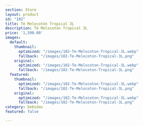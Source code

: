 ```yaml
---
section: Store
layout: product
id: "102"
title: Té Melocotón Tropical 3L
description: Té Melocotón Tropical 3L
price: '1,500.00'
images:
  default:
    thumbnail:
      optimized: "/images/102-Te-Melocoton-Tropical-3L.webp"
      fallback: "/images/102-Te-Melocoton-Tropical-3L.png"
    original:
      optimized: "/images/102-Te-Melocoton-Tropical-3L.webp"
      fallback: "/images/102-Te-Melocoton-Tropical-3L.png"
  featured:
    thumbnail:
      optimized: "/images/102-Te-Melocoton-Tropical-3L.webp"
      fallback: "/images/102-Te-Melocoton-Tropical-3L.png"
    original:
      optimized: "/images/102-Te-Melocoton-Tropical-3L.webp"
      fallback: "/images/102-Te-Melocoton-Tropical-3L.png"
category: bebidas
featured: false

---
```

